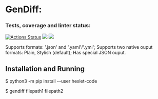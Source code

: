 # GenDiff:


### Tests, coverage and linter status:
[![Actions Status](https://github.com/mrjonsonDD/python-project-lvl2/workflows/hexlet-check/badge.svg)](https://github.com/mrjonsonDD/python-project-lvl2/actions)
<a href="https://codeclimate.com/github/mrjonsonDD/python-project-lvl2/maintainability"><img src="https://api.codeclimate.com/v1/badges/b087bb49d759b9c571fd/maintainability" /></a>
<a href="https://codeclimate.com/github/mrjonsonDD/python-project-lvl2/test_coverage"><img src="https://api.codeclimate.com/v1/badges/b087bb49d759b9c571fd/test_coverage" /></a>

Supports formats: '.json' and '.yaml'/'.yml';
Supports two native ouput formats: Plain, Stylish (default);
Has special JSON ouput.

## Installation and Running

$ python3 -m pip install --user hexlet-code

$ gendiff filepath1 filepath2
